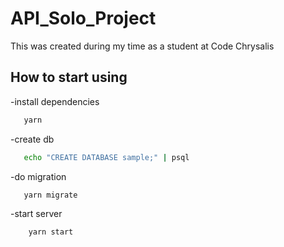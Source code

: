 # API_Solo_Project

This was created during my time as a student at Code Chrysalis

## How to start using
 -install dependencies
 ```bash
    yarn
```
 -create db
 ```bash
    echo "CREATE DATABASE sample;" | psql
```
 -do migration
 ```bash
    yarn migrate
```
 -start server
```bash
    yarn start
```
